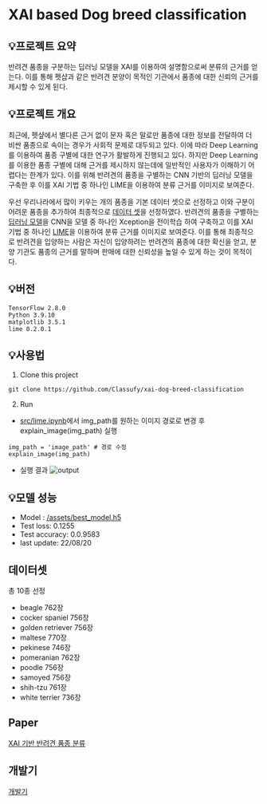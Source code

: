# **XAI based Dog breed classification**   

## **💡프로젝트 요약**
반려견 품종을 구분하는 딥러닝 모델을 XAI를 이용하여 설명함으로써 분류의 근거를 얻는다. 이를 통해 펫샵과 같은 반려견 분양이 목적인 기관에서 품종에 대한 신뢰의 근거를 제시할 수 있게 된다.  



## **💡프로젝트 개요**  
 최근에, 펫샾에서 별다른 근거 없이 문자 혹은 말로만 품종에 대한 정보를 전달하여 더 비싼 품종으로 속이는 경우가 사회적 문제로 대두되고 있다. 이에 따라 Deep Learning를 이용하여 품종 구별에 대한 연구가 활발하게 진행되고 있다. 하지만 Deep Learning를 이용한 품종 구별에 대해 근거를 제시하지 않는데에 일반적인 사용자가 이해하기 어렵다는 한계가 있다. 
 이를 위해 반려견의 품종을 구별하는 CNN 기반의 딥러닝 모델을 구축한 후 이를 XAI 기법 중 하나인 LIME을 이용하여 분류 근거를 이미지로 보여준다. 
 
우선 우리나라에서 많이 키우는 개의 품종을 기본 데이터 셋으로 선정하고 이와 구분이 어려운 품종을 추가하여 최종적으로 [데이터 셋](#데이터셋)을 선정하였다. 반려견의 품종을 구별하는 [딥러닝 모델](https://github.com/Classufy/xai-dog-breed-classification/blob/master/src/model.py)을 CNN을 모델 중 하나인 Xception을 전이학습 하여 구축하고 이를 XAI 기법 중 하나인 [LIME](https://github.com/marcotcr/lime)을 이용하여 분류 근거를 이미지로 보여준다. 이를 통해 최종적으로 반려견을 입양하는 사람은 자신이 입양하려는 반려견의 품종에 대한 확신을 얻고, 분양 기관도 품종의 근거를 말하며 판매에 대한 신뢰성을 높일 수 있게 하는 것이 목적이다.  

## **💡버전**
```
TensorFlow 2.8.0
Python 3.9.10
matplotlib 3.5.1
lime 0.2.0.1
```

## **💡사용법**
1. Clone this project
```
git clone https://github.com/Classufy/xai-dog-breed-classification
```
2. Run
- [src/lime.ipynb](https://github.com/Classufy/xai-dog-breed-classification/blob/master/src/lime.ipynb)에서 img_path를 원하는 이미지 경로로 변경 후 explain_image(img_path) 실행
```
img_path = 'image_path' # 경로 수정
explain_image(img_path)
```
- 실행 결과
![output](https://user-images.githubusercontent.com/66214527/171214856-f0522b0e-e14a-496c-8495-f1aeb67935a3.png)

## **💡모델 성능** 
- Model : [/assets/best_model.h5](https://github.com/Classufy/xai-dog-breed-classification/blob/master/assets/best_model.h5)
- Test loss: 0.1255
- Test accuracy: 0.0.9583
- last update: 22/08/20

## **데이터셋** 
총 10종 선정
- beagle 762장
- cocker spaniel 756장
- golden retriever 756장
- maltese 770장
- pekinese 746장
- pomeranian 762장
- poodle 756장
- samoyed 756장
- shih-tzu 761장
- white terrier 736장

## Paper
[XAI 기반 반려견 품종 분류](http://www.riss.kr/search/detail/DetailView.do?p_mat_type=1a0202e37d52c72d&control_no=084eadfa92c7c31cc85d2949c297615a&keyword=%EB%B0%95%EB%AF%BC%EA%B7%9C%20xai)

## 개발기
[개발기](https://mangu.tistory.com/204)
